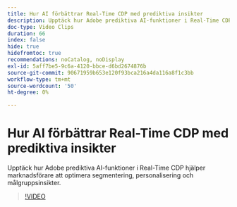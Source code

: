 ```yaml
---
title: Hur AI förbättrar Real-Time CDP med prediktiva insikter
description: Upptäck hur Adobe prediktiva AI-funktioner i Real-Time CDP hjälper marknadsförare att optimera segmentering, personalisering och målgruppsinsikter.
doc-type: Video Clips
duration: 66
index: false
hide: true
hidefromtoc: true
recommendations: noCatalog, noDisplay
exl-id: 5aff7be5-9c6a-4120-bbce-d6bd2674876b
source-git-commit: 90671959b653e120f93bca216a4da116a8f1c3bb
workflow-type: tm+mt
source-wordcount: '50'
ht-degree: 0%

---
```


# Hur AI förbättrar Real-Time CDP med prediktiva insikter

Upptäck hur Adobe prediktiva AI-funktioner i Real-Time CDP hjälper marknadsförare att optimera segmentering, personalisering och målgruppsinsikter.

<!-- 85_OS512_3442427_65_how-ai-enhances-realtime-cdp-with-predictive-insights -->
>[!VIDEO](https://video.tv.adobe.com/v/3459960/?learn=on&enablevpops=true&captions=swe)
